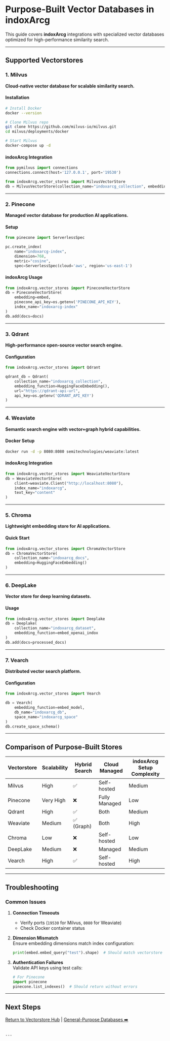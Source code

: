# Purpose-Built Vector Databases in indoxArcg

This guide covers **indoxArcg** integrations with specialized vector databases optimized for high-performance similarity search. 

---

## Supported Vectorstores

### 1. Milvus
**Cloud-native vector database for scalable similarity search.**

#### Installation
```bash
# Install Docker
docker --version

# Clone Milvus repo
git clone https://github.com/milvus-io/milvus.git
cd milvus/deployments/docker

# Start Milvus
docker-compose up -d
```

#### indoxArcg Integration
```python
from pymilvus import connections
connections.connect(host='127.0.0.1', port='19530')

from indoxArcg.vector_stores import MilvusVectorStore
db = MilvusVectorStore(collection_name="indoxarcg_collection", embedding=embed)
```

---

### 2. Pinecone
**Managed vector database for production AI applications.**

#### Setup
```python
from pinecone import ServerlessSpec

pc.create_index(
    name="indoxarcg-index",
    dimension=768,
    metric="cosine",
    spec=ServerlessSpec(cloud='aws', region='us-east-1')
```

#### indoxArcg Usage
```python
from indoxArcg.vector_stores import PineconeVectorStore
db = PineconeVectorStore(
    embedding=embed,
    pinecone_api_key=os.getenv('PINECONE_API_KEY'),
    index_name="indoxarcg-index"
)
db.add(docs=docs)
```

---

### 3. Qdrant
**High-performance open-source vector search engine.**

#### Configuration
```python
from indoxArcg.vector_stores import Qdrant

qdrant_db = Qdrant(
    collection_name="indoxarcg_collection",
    embedding_function=HuggingFaceEmbedding(),
    url="https://qdrant-api-url",
    api_key=os.getenv('QDRANT_API_KEY')
)
```

---

### 4. Weaviate
**Semantic search engine with vector+graph hybrid capabilities.**

#### Docker Setup
```bash
docker run -d -p 8080:8080 semitechnologies/weaviate:latest
```

#### indoxArcg Integration
```python
from indoxArcg.vector_stores import WeaviateVectorStore
db = WeaviateVectorStore(
    client=weaviate.Client("http://localhost:8080"),
    index_name="indoxarcg",
    text_key="content"
)
```

---

### 5. Chroma
**Lightweight embedding store for AI applications.**

#### Quick Start
```python
from indoxArcg.vector_stores import ChromaVectorStore
db = ChromaVectorStore(
    collection_name="indoxarcg_docs",
    embedding=HuggingFaceEmbedding()
)
```

---

### 6. DeepLake
**Vector store for deep learning datasets.**

#### Usage
```python
from indoxArcg.vector_stores import Deeplake
db = Deeplake(
    collection_name="indoxarcg_dataset",
    embedding_function=embed_openai_indox
)
db.add(docs=processed_docs)
```

---

### 7. Vearch
**Distributed vector search platform.**

#### Configuration
```python
from indoxArcg.vector_stores import Vearch

db = Vearch(
    embedding_function=embed_model,
    db_name="indoxarcg_db",
    space_name="indoxarcg_space"
)
db.create_space_schema()
```

---

## Comparison of Purpose-Built Stores

| Vectorstore | Scalability | Hybrid Search | Cloud Managed | indoxArcg Setup Complexity |
|-------------|-------------|---------------|---------------|----------------------------|
| Milvus      | High        | ✅            | Self-hosted   | Medium                     |
| Pinecone    | Very High   | ❌            | Fully Managed | Low                        |
| Qdrant      | High        | ✅            | Both          | Medium                     |
| Weaviate    | Medium      | ✅ (Graph)    | Both          | High                       |
| Chroma      | Low         | ❌            | Self-hosted   | Low                        |
| DeepLake    | Medium      | ❌            | Managed       | Medium                     |
| Vearch      | High        | ✅            | Self-hosted   | High                       |

---

## Troubleshooting

### Common Issues
1. **Connection Timeouts**  
   - Verify ports (`19530` for Milvus, `8080` for Weaviate)
   - Check Docker container status

2. **Dimension Mismatch**  
   Ensure embedding dimensions match index configuration:
   ```python
   print(embed.embed_query("test").shape)  # Should match vectorstore config
   ```

3. **Authentication Failures**  
   Validate API keys using test calls:
   ```python
   # For Pinecone
   import pinecone
   pinecone.list_indexes()  # Should return without errors
   ```

---

## Next Steps
[Return to Vectorstore Hub](../README.md) | [General-Purpose Databases ➡️](general-purpose-databases.md)
```

---
